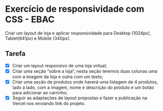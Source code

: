 # Exercício de responsividade com CSS - EBAC

Criar um layout de loja e aplicar responsividade para Desktop (1024px), Tablet(641px) e Mobile (340px).

## Tarefa

- [x] Criar um layout responsivo de uma loja virtual;
- [x] Criar uma seção “sobre a loja”, nesta seção teremos duas colunas uma com a imagem da loja e outra com um texto;
- [x] Criar uma seção de produtos onde haverá uma listagem de 4 produtos, lado a lado, com a imagem, nome e descrição do produto e um botão para adicionar ao carrinho;
- [x] Seguir as adaptações de layout propostas e fazer a publicação na Vercel nos enviando link do projeto.
